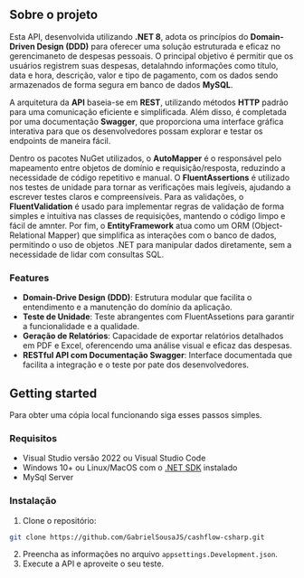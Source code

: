 ## Sobre o projeto

Esta API, desenvolvida utilizando **.NET 8**, adota os princípios do **Domain-Driven Design (DDD)** para oferecer uma solução estruturada e eficaz no gerencimaneto de despesas pessoais. O principal objetivo é permitir que os usuários registrem suas despesas, detalahndo informações como título, data e hora, descrição, valor e tipo de pagamento, com os dados sendo armazenados de forma segura em banco de dados **MySQL**.

A arquitetura da **API** baseia-se em **REST**, utilizando métodos **HTTP** padrão para uma comunicação eficiente e simplificada. Além disso, é completada por uma documentação **Swagger**, que proporciona uma interface gráfica interativa para que os desenvolvedores possam explorar e testar os endpoints de maneira fácil.

Dentro os pacotes NuGet utilizados, o **AutoMapper** é o responsável pelo mapeamento entre objetos de domínio e requisição/resposta, reduzindo a necessidade de código repetitivo e manual. O **FluentAssertions** é utilizado nos testes de unidade para tornar as verificações mais legíveis, ajudando a escrever testes claros e compreensíveis. Para as validações, o **FluentValidation** é usado para implementar regras de validação de forma simples e intuitiva nas classes de requisições, mantendo o código limpo e fácil de amnter. Por fim, o **EntityFramework** atua como um ORM (Object-Relational Mapper) que simplifica as interações com o banco de dados, permitindo o uso de objetos .NET para manipular dados diretamente, sem a necessidade de lidar com consultas SQL.

### Features

- **Domain-Drive Design (DDD)**: Estrutura modular que facilita o entendimento e a manutenção do domínio da aplicação.
- **Teste de Unidade**: Teste abrangentes com FluentAssetions para garantir a funcionalidade e a qualidade.
- **Geração de Relatórios**: Capacidade de exportar relatórios detalhados em PDF e Excel, oferencendo uma análise visual e eficaz das despesas.
- **RESTful API com Documentação Swagger**: Interface documentada que facilita a integração e o teste por pate dos desenvolvedores.

## Getting started

Para obter uma cópia local funcionando siga esses passos simples.

### Requisitos

* Visual Studio versão 2022 ou Visual Studio Code
* Windows 10+ ou Linux/MacOS com o [.NET SDK](https://dotnet.microsoft.com/en-us/download/dotnet/8.0) instalado
* MySql Server

### Instalação

1. Clone o repositório:

```sh
git clone https://github.com/GabrielSousaJS/cashflow-csharp.git
 ```

2. Preencha as informações no arquivo `appsettings.Development.json`.
3. Execute a API e aproveite o seu teste.
